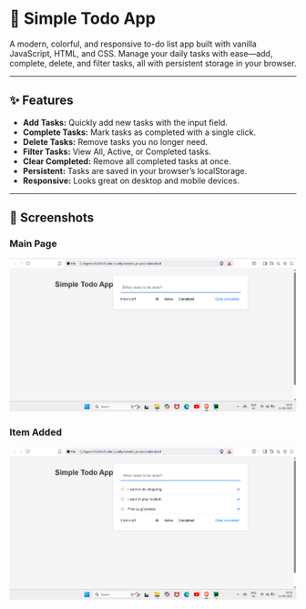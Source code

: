 # 🌈 Simple Todo App

A modern, colorful, and responsive to-do list app built with vanilla JavaScript, HTML, and CSS. Manage your daily tasks with ease—add, complete, delete, and filter tasks, all with persistent storage in your browser.

---

## ✨ Features

- **Add Tasks:** Quickly add new tasks with the input field.
- **Complete Tasks:** Mark tasks as completed with a single click.
- **Delete Tasks:** Remove tasks you no longer need.
- **Filter Tasks:** View All, Active, or Completed tasks.
- **Clear Completed:** Remove all completed tasks at once.
- **Persistent:** Tasks are saved in your browser’s localStorage.
- **Responsive:** Looks great on desktop and mobile devices.

---

## 📸 Screenshots

### Main Page
![Main Page](screenshots/Output%20home%20page%201.png)

### Item Added
![Item Added](screenshots/item%20added%202.png)
